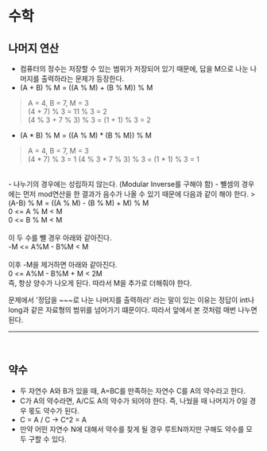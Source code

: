 # 수학

## 나머지 연산
- 컴퓨터의 정수는 저장할 수 있는 범위가 저장되어 있기 때문에, 답을 M으로 나눈 나머지를 출력하라는 문제가 등장한다.
- (A + B) % M = ((A % M) + (B % M)) % M
> A = 4, B = 7, M = 3 </br>
(4 + 7) % 3 = 11 % 3 = 2 </br>
(4 % 3 + 7 % 3) % 3 = (1 + 1) % 3 = 2

- (A * B) % M = ((A % M) * (B % M)) % M
> A = 4, B = 7, M = 3 </br>
(4 * 7) % 3 = 1
(4 % 3 * 7 % 3) % 3 = (1 * 1) % 3 = 1
</br>
- 나누기의 경우에는 성립하지 않는다. (Modular Inverse를 구해야 함)
- 뺼셈의 경우에는 먼저 mod연산을 한 결과가 음수가 나올 수 있기 때문에 다음과 같이 해야 한다.
> (A-B) % M = ((A % M) - (B % M) + M) % M </br>
0 <= A % M < M </br>
0 <= B % M < M </br></br>
이 두 수를 뺄 경우 아래와 같아진다. </br>
-M <= A%M - B%M < M </br></br>
이후 -M을 제거하면 아래와 같아진다.</br>
0 <= A%M - B%M + M < 2M </br>
즉, 항상 양수가 나오게 된다. 따라서 M을 추가로 더해줘야 한다.

문제에서 '정답을 ~~~로 나눈 나머지를 출력하라' 라는 말이 있는 이유는 정답이 int나 long과 같은 자료형의 범위를 넘어가기 떄문이다. 따라서 앞에서 본 것처럼 매번 나누면 된다.
___
</br>

## 약수
- 두 자연수 A와 B가 있을 때, A=BC를 만족하는 자연수 C를 A의 약수라고 한다.
- C가 A의 약수라면, A/C도 A의 약수가 되어야 한다. 즉, 나눴을 때 나머지가 0일 경우 몫도 약수가 된다.
- C = A / C -> C^2 = A
- 만약 어떤 자연수 N에 대해서 약수를 찾게 될 경우 루트N까지만 구해도 약수를 모두 구할 수 있다.